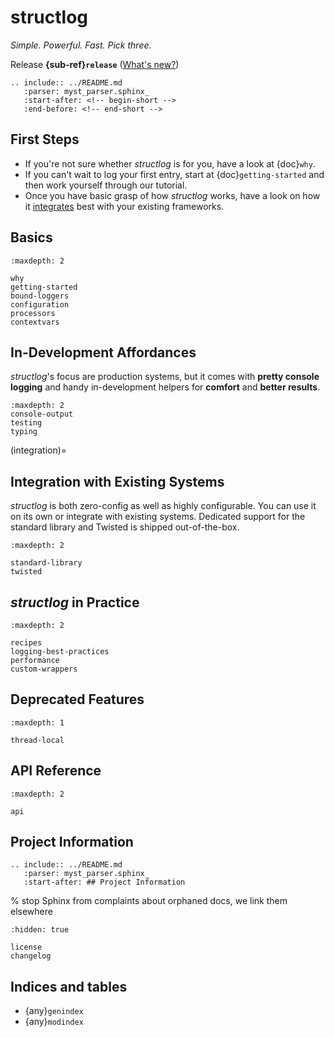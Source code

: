 # structlog

*Simple. Powerful. Fast. Pick three.*

Release **{sub-ref}`release`**  ([What's new?](changelog))

```{eval-rst}
.. include:: ../README.md
   :parser: myst_parser.sphinx_
   :start-after: <!-- begin-short -->
   :end-before: <!-- end-short -->

```


## First Steps

- If you're not sure whether *structlog* is for you, have a look at {doc}`why`.
- If you can't wait to log your first entry, start at {doc}`getting-started` and then work yourself through our tutorial.
- Once you have basic grasp of how *structlog* works, have a look on how it [integrates](integration) best with your existing frameworks.


## Basics

```{toctree}
:maxdepth: 2

why
getting-started
bound-loggers
configuration
processors
contextvars
```


## In-Development Affordances

*structlog*'s focus are production systems, but it comes with **pretty console logging** and handy in-development helpers for **comfort** and **better results**.

```{toctree}
:maxdepth: 2
console-output
testing
typing
```

(integration)=

## Integration with Existing Systems

*structlog* is both zero-config as well as highly configurable.
You can use it on its own or integrate with existing systems.
Dedicated support for the standard library and Twisted is shipped out-of-the-box.

```{toctree}
:maxdepth: 2

standard-library
twisted
```


## *structlog* in Practice

```{toctree}
:maxdepth: 2

recipes
logging-best-practices
performance
custom-wrappers
```


## Deprecated Features

```{toctree}
:maxdepth: 1

thread-local
```


## API Reference

```{toctree}
:maxdepth: 2

api
```


## Project Information

```{eval-rst}
.. include:: ../README.md
   :parser: myst_parser.sphinx_
   :start-after: ## Project Information

```

% stop Sphinx from complaints about orphaned docs, we link them elsewhere

```{toctree}
:hidden: true

license
changelog
```


## Indices and tables

- {any}`genindex`
- {any}`modindex`
